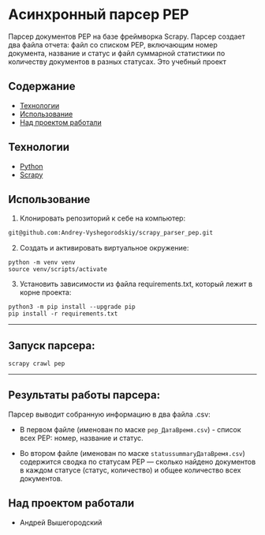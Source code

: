 # Aсинхронный парсер PEP
Парсер документов PEP на базе фреймворка Scrapy. Парсер создает два файла отчета: файл со списком PEP, включающим номер документа, название и статус и файл суммарной статистики по количеству документов в разных статусах. Это учебный проект

## Содержание
- [Технологии](#технологии)
- [Использование](#использование)
- [Над проектом работали](#над-проектом-работали)

## Технологии
- [Python](https://www.python.org/)
- [Scrapy](https://scrapy.org/)

## Использование
1. Клонировать репозиторий к себе на компьютер:

```bash
git@github.com:Andrey-Vyshegorodskiy/scrapy_parser_pep.git
```
2. Cоздать и активировать виртуальное окружение:

```
python -m venv venv
source venv/scripts/activate
```
3. Установить зависимости из файла requirements.txt, который лежит в корне проекта:
```
python3 -m pip install --upgrade pip
pip install -r requirements.txt
```
___

## Запуск парсера:
```
scrapy crawl pep
```
___
## Результаты работы парсера:
Парсер выводит собранную информацию в два файла .csv:
- В первом файле (именован по маске `pep_ДатаВремя.csv`) - список всех PEP: номер, название и статус.
  

- Во втором файле (именован по маске `statussummaryДатаВремя.csv`) содержится сводка по статусам PEP — 
  сколько найдено документов в каждом статусе (статус, количество) и общее количество всех документов.

## Над проектом работали

- Андрей Вышегородский
